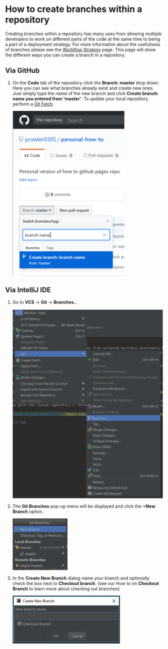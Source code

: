 # How to create branches within a repository

Creating branches within a repository has many uses from allowing multiple developers to work on different parts of the code at the same time to being a part of a deployment strategy. For more information about the usefulness of branches please see the [Workflow Strategy]() page. This page will show the different ways you can create a branch in a repository.

## Via GitHub
1. On the **Code** tab of the repository click the **Branch: master** drop down. Here you can see what branches already exist and create new ones. Just simply type the name of the new branch and click **Create branch: name you entered from 'master'**. To update your local repository perform a [Git Fetch](pull_fetch.md).

    ![create branch in github](/images/create_branch_github.png)

## Via IntelliJ IDE

1. Go to **VCS** -> **Git** -> **Branches..**
    
    [![navigate to branches menu](/images/new_branch_menu.png)](/images/new_branch_menu.png)

1. The **Git Branches** pop-up menu will be displayed and click the <span style="color:green">**+**</span>**New Branch** option.

    ![git branches popup](/images/git_branches.png)
    
1. In the **Create New Branch** dialog name your branch and optionally check the box next to **Checkout branch**. (see our How to on **Checkout Branch** to learn more about checking out branches)

    ![create new branch dialog](/images/create_new_branch_dialog.png) 